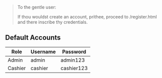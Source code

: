 > To the gentle user:
>
> If thou wouldst create an account, prithee, proceed to /register.html and there inscribe thy credentials.

## Default Accounts

| Role    | Username      | Password   |
|---------|--------------|------------|
| Admin   | admin        | admin123   |
| Cashier | cashier      | cashier123 |
